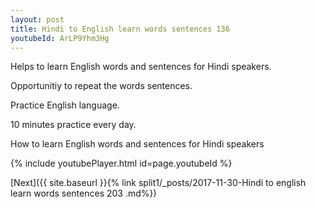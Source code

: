 ```yaml
---
layout: post
title: Hindi to English learn words sentences 136 
youtubeId: ArLP9Yhm3Hg
---
```

 
 
Helps to learn English words and sentences for Hindi speakers.

Opportunitiy to repeat the words sentences. 

Practice English language. 
 
10 minutes practice every day. 
 
How to learn English words and sentences for Hindi speakers 
 
{% include youtubePlayer.html id=page.youtubeId %}
 
 
[Next]({{ site.baseurl }}{% link  split1/_posts/2017-11-30-Hindi to english learn words sentences 203 .md%})
 
